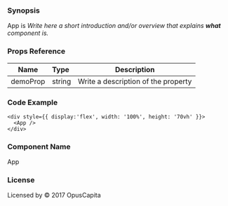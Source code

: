### Synopsis

App is 
*Write here a short introduction and/or overview that explains **what** component is.*

### Props Reference

| Name                           | Type                    | Description                                                 |
| ------------------------------ | :---------------------- | ----------------------------------------------------------- |
| demoProp                       | string                  | Write a description of the property                         |

### Code Example

```
<div style={{ display:'flex', width: '100%', height: '70vh' }}>
  <App />
</div>
```

### Component Name

App

### License

Licensed by © 2017 OpusCapita

